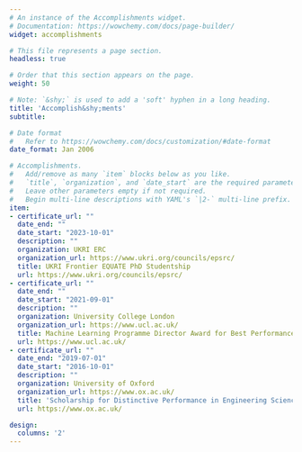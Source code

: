 ```yaml
---
# An instance of the Accomplishments widget.
# Documentation: https://wowchemy.com/docs/page-builder/
widget: accomplishments

# This file represents a page section.
headless: true

# Order that this section appears on the page.
weight: 50

# Note: `&shy;` is used to add a 'soft' hyphen in a long heading.
title: 'Accomplish&shy;ments'
subtitle:

# Date format
#   Refer to https://wowchemy.com/docs/customization/#date-format
date_format: Jan 2006

# Accomplishments.
#   Add/remove as many `item` blocks below as you like.
#   `title`, `organization`, and `date_start` are the required parameters.
#   Leave other parameters empty if not required.
#   Begin multi-line descriptions with YAML's `|2-` multi-line prefix.
item:
- certificate_url: ""
  date_end: ""
  date_start: "2023-10-01"
  description: ""
  organization: UKRI ERC
  organization_url: https://www.ukri.org/councils/epsrc/
  title: UKRI Frontier EQUATE PhD Studentship
  url: https://www.ukri.org/councils/epsrc/
- certificate_url: ""
  date_end: ""
  date_start: "2021-09-01"
  description: ""
  organization: University College London
  organization_url: https://www.ucl.ac.uk/
  title: Machine Learning Programme Director Award for Best Performance
  url: https://www.ucl.ac.uk/
- certificate_url: ""
  date_end: "2019-07-01"
  date_start: "2016-10-01"
  description: ""
  organization: University of Oxford
  organization_url: https://www.ox.ac.uk/
  title: 'Scholarship for Distinctive Performance in Engineering Science'
  url: https://www.ox.ac.uk/

design:
  columns: '2' 
---
```

